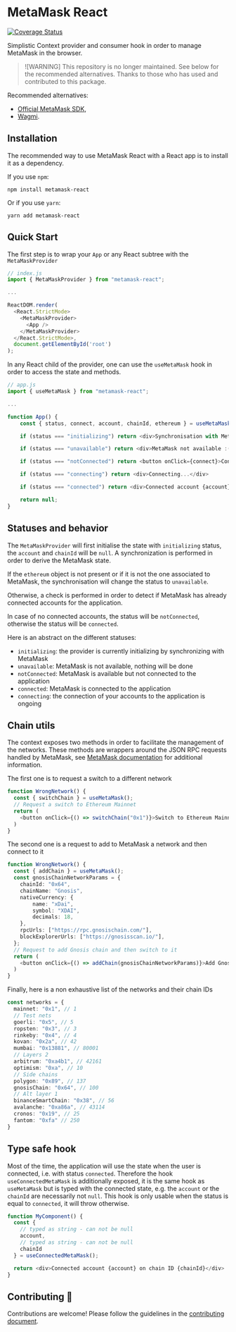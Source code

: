 # MetaMask React

[![Coverage Status](https://coveralls.io/repos/github/VGLoic/metamask-react/badge.svg?branch=main)](https://coveralls.io/github/VGLoic/metamask-react?branch=main)

Simplistic Context provider and consumer hook in order to manage MetaMask in the browser.

> ![WARNING]
> This repository is no longer maintained. See below for the recommended alternatives. Thanks to those who has used and contributed to this package.

Recommended alternatives:

- [Official MetaMask SDK](https://docs.metamask.io/wallet/how-to/use-sdk/javascript/react/),
- [Wagmi](https://wagmi.sh/react/getting-started).

## Installation

The recommended way to use MetaMask React with a React app is to install it as a dependency.

If you use `npm`:

```console
npm install metamask-react
```

Or if you use `yarn`:

```console
yarn add metamask-react
```

## Quick Start

The first step is to wrap your `App` or any React subtree with the `MetaMaskProvider`

```TypeScript
// index.js
import { MetaMaskProvider } from "metamask-react";

...

ReactDOM.render(
  <React.StrictMode>
    <MetaMaskProvider>
      <App />
    </MetaMaskProvider>
  </React.StrictMode>,
  document.getElementById('root')
);
```

In any React child of the provider, one can use the `useMetaMask` hook in order to access the state and methods.

```TypeScript
// app.js
import { useMetaMask } from "metamask-react";

...

function App() {
    const { status, connect, account, chainId, ethereum } = useMetaMask();

    if (status === "initializing") return <div>Synchronisation with MetaMask ongoing...</div>

    if (status === "unavailable") return <div>MetaMask not available :(</div>

    if (status === "notConnected") return <button onClick={connect}>Connect to MetaMask</button>

    if (status === "connecting") return <div>Connecting...</div>

    if (status === "connected") return <div>Connected account {account} on chain ID {chainId}</div>

    return null;
}
```

## Statuses and behavior

The `MetaMaskProvider` will first initialise the state with `initializing` status, the `account` and `chainId` will be `null`. A synchronization is performed in order to derive the MetaMask state.

If the `ethereum` object is not present or if it is not the one associated to MetaMask, the synchronisation will change the status to `unavailable`.

Otherwise, a check is performed in order to detect if MetaMask has already connected accounts for the application.

In case of no connected accounts, the status will be `notConnected`, otherwise the status will be `connected`.

Here is an abstract on the different statuses:

- `initializing`: the provider is currently initializing by synchronizing with MetaMask
- `unavailable`: MetaMask is not available, nothing will be done
- `notConnected`: MetaMask is available but not connected to the application
- `connected`: MetaMask is connected to the application
- `connecting`: the connection of your accounts to the application is ongoing

## Chain utils

The context exposes two methods in order to facilitate the management of the networks. These methods are wrappers around the JSON RPC requests handled by MetaMask, see [MetaMask documentation](https://docs.metamask.io/guide/rpc-api.html#table-of-contents) for additional information.

The first one is to request a switch to a different network

```TypeScript
function WrongNetwork() {
  const { switchChain } = useMetaMask();
  // Request a switch to Ethereum Mainnet
  return (
    <button onClick={() => switchChain("0x1")}>Switch to Ethereum Mainnet</button>
  )
}
```

The second one is a request to add to MetaMask a network and then connect to it

```TypeScript
function WrongNetwork() {
  const { addChain } = useMetaMask();
  const gnosisChainNetworkParams = {
    chainId: "0x64",
    chainName: "Gnosis",
    nativeCurrency: {
        name: "xDai",
        symbol: "XDAI",
        decimals: 18,
    },
    rpcUrls: ["https://rpc.gnosischain.com/"],
    blockExplorerUrls: ["https://gnosisscan.io/"],
  };
  // Request to add Gnosis chain and then switch to it
  return (
    <button onClick={() => addChain(gnosisChainNetworkParams)}>Add Gnosis chain</button>
  )
}
```

Finally, here is a non exhaustive list of the networks and their chain IDs

```TypeScript
const networks = {
  mainnet: "0x1", // 1
  // Test nets
  goerli: "0x5", // 5
  ropsten: "0x3", // 3
  rinkeby: "0x4", // 4
  kovan: "0x2a", // 42
  mumbai: "0x13881", // 80001
  // Layers 2
  arbitrum: "0xa4b1", // 42161
  optimism: "0xa", // 10
  // Side chains
  polygon: "0x89", // 137
  gnosisChain: "0x64", // 100
  // Alt layer 1
  binanceSmartChain: "0x38", // 56
  avalanche: "0xa86a", // 43114
  cronos: "0x19", // 25
  fantom: "0xfa" // 250
}
```

## Type safe hook

Most of the time, the application will use the state when the user is connected, i.e. with status `connected`. Therefore the hook `useConnectedMetaMask` is additionally exposed, it is the same hook as `useMetaMask` but is typed with the connected state, e.g. the `account` or the `chainId` are necessarily not `null`. This hook is only usable when the status is equal to `connected`, it will throw otherwise.

```TypeScript
function MyComponent() {
  const {
    // typed as string - can not be null
    account,
    // typed as string - can not be null
    chainId
  } = useConnectedMetaMask();

  return <div>Connected account {account} on chain ID {chainId}</div>
}
```

## Contributing :rocket:

Contributions are welcome! Please follow the guidelines in the [contributing document](/CONTRIBUTING.md).
